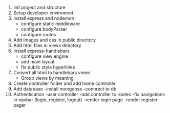 1. Init project and structure
2. Setup developer enviroment
3. Install express and nodemon
   - configure static middleware
   - configure bodyParser
   - configure routes
4. Add images and css in public directory
5. Add html files in views directory
6. Install express-handlebars
   - configure view engine
   - add main layout
   - fix public style hyperlinks
7. Convert all html to handlebars views
   - Group views by meaning
8. Create controller folder and add home controller
9. Add database
   -install mongoose
   -connrect to db
10. Authentication
    -user controller
    -add controller to routes
    -fix navigations in navbar (login, register, logout)
    -render login page
    -render register pager
